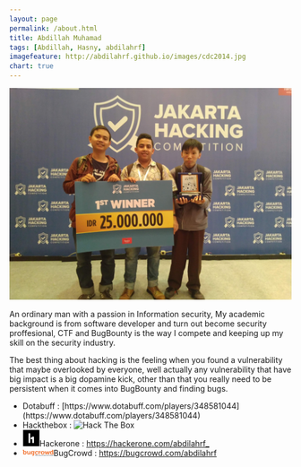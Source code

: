 ```yaml
---
layout: page
permalink: /about.html
title: Abdillah Muhamad
tags: [Abdillah, Hasny, abdilahrf]
imagefeature: http://abdilahrf.github.io/images/cdc2014.jpg
chart: true
---
```



<!-- Well, what are you looking in the source code? -->
<!-- ZmxhZ3tIZXlfaGFja2Vyc186KX0= -->

<img src="/images/pic1.jpg" width="600px" alt="Abdillah Muhamad" />

An ordinary <x>m</x>an with a passion in Information sec<x>u</x>ri<x>t</x>y, My academ<x>i</x>c b<x>a</x>ckground is from<x> </x>softw<x>a</x>re deve<x>l</x>oper<x> </x>and turn out become security proffesional, CTF and BugBounty is the way I compete and keeping up my skill on the security industry. 

The best thing about hacking is the feeling when you found a vulnerability that maybe overlooked by everyone, well actually any vulnerability that have big impact is a big dopamine kick, other than that you really need to be persistent when it comes into BugBounty and finding bugs.



<ul>
	<li>Dotabuff : [https://www.dotabuff.com/players/348581044](https://www.dotabuff.com/players/348581044)</li>
	<li>Hackthebox : <img src="http://www.hackthebox.eu/badge/image/1575" alt="Hack The Box"></li>
	<li><img src="/images/h1.jpg" width="30px">Hackerone : <a href="https://hackerone.com/abdilahrf_">https://hackerone.com/abdilahrf_</a></li>
	<li><img src="/images/bugcrowd.svg" width="55px">BugCrowd : <a href="https://bugcrowd.com/abdilahrf">https://bugcrowd.com/abdilahrf</a></li>
</ul>
